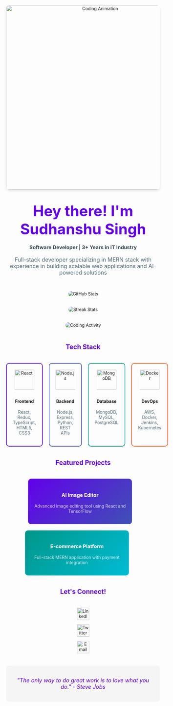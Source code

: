 <!-- Header Section -->
<div align="center">
  <img src="https://globaleducation.s3.ap-south-1.amazonaws.com/globaledu/gif/front-end-development.gif" 
       alt="Coding Animation" 
       width="600" 
       style="border-radius: 10px; box-shadow: 0 4px 8px rgba(0,0,0,0.1); margin: 20px 0"/>
  
  <h1 style="color: #6200ea; font-size: 48px; margin: 20px 0">Hey there! I'm Sudhanshu Singh</h1>
  <h3 style="color: #37474f; margin: 10px 0">Software Developer | 3+ Years in IT Industry</h3>
  <p style="font-size: 18px; color: #546e7a; margin: 20px 0">
    Full-stack developer specializing in MERN stack with experience in building scalable web applications and AI-powered solutions
  </p>
</div>

<!-- Stats Section -->
<div align="center" style="margin: 40px 0">
  <img src="https://github-readme-stats.vercel.app/api?username=sudhanshusingh705&show_icons=true&theme=radical&include_all_commits=true&count_private=true" 
       alt="GitHub Stats" 
       style="margin: 10px; border-radius: 10px"/>
  
  <img src="https://github-readme-streak-stats.herokuapp.com/?user=sudhanshusingh705&theme=radical&date_format=j%sup%&mode=weekly" 
       alt="Streak Stats" 
       style="margin: 10px; border-radius: 10px"/>
  
  <img src="https://wakatime.com/share/@sudhanshusingh705/12345678-1234-1234-1234-1234567890ab.svg" 
       alt="Coding Activity" 
       style="margin: 10px; border-radius: 10px"/>
</div>

<!-- Skills Section -->
<h2 align="center" style="color: #6200ea; margin: 40px 0">Tech Stack</h2>

<div align="center" style="display: grid; grid-template-columns: repeat(4, 1fr); gap: 20px; max-width: 1200px; margin: 0 auto">
  <!-- Frontend -->
  <div style="border: 2px solid #6200ea; border-radius: 10px; padding: 20px; transition: transform 0.3s">
    <img src="https://cdn.jsdelivr.net/gh/devicons/devicon/icons/react/react-original.svg" 
         alt="React" 
         width="64" 
         style="margin-bottom: 10px"/>
    <h4>Frontend</h4>
    <p style="color: #546e7a">React, Redux, TypeScript, HTML5, CSS3</p>
  </div>
  
  <!-- Backend -->
  <div style="border: 2px solid #3f51b5; border-radius: 10px; padding: 20px; transition: transform 0.3s">
    <img src="https://cdn.jsdelivr.net/gh/devicons/devicon/icons/nodejs/nodejs-original.svg" 
         alt="Node.js" 
         width="64" 
         style="margin-bottom: 10px"/>
    <h4>Backend</h4>
    <p style="color: #546e7a">Node.js, Express, Python, REST APIs</p>
  </div>
  
  <!-- Database -->
  <div style="border: 2px solid #009688; border-radius: 10px; padding: 20px; transition: transform 0.3s">
    <img src="https://cdn.jsdelivr.net/gh/devicons/devicon/icons/mongodb/mongodb-original.svg" 
         alt="MongoDB" 
         width="64" 
         style="margin-bottom: 10px"/>
    <h4>Database</h4>
    <p style="color: #546e7a">MongoDB, MySQL, PostgreSQL</p>
  </div>
  
  <!-- DevOps -->
  <div style="border: 2px solid #ff5722; border-radius: 10px; padding: 20px; transition: transform 0.3s">
    <img src="https://cdn.jsdelivr.net/gh/devicons/devicon/icons/docker/docker-original.svg" 
         alt="Docker" 
         width="64" 
         style="margin-bottom: 10px"/>
    <h4>DevOps</h4>
    <p style="color: #546e7a">AWS, Docker, Jenkins, Kubernetes</p>
  </div>
</div>

<!-- Projects Section -->
<h2 align="center" style="color: #6200ea; margin: 40px 0">Featured Projects</h2>

<div align="center" style="display: flex; justify-content: center; flex-wrap: wrap; gap: 20px">
  <a href="https://github.com/Sudhanshusingh705" 
     style="text-decoration: none; color: inherit">
    <div style="background: linear-gradient(135deg, #6200ea 0%, #3f51b5 100%); 
                padding: 20px; 
                border-radius: 10px;
                width: 300px;
                transition: transform 0.3s">
      <h3 style="color: white">AI Image Editor</h3>
      <p style="color: rgba(255,255,255,0.8)">Advanced image editing tool using React and TensorFlow</p>
    </div>
  </a>
  
  <a href="https://github.com/Sudhanshusingh705" 
     style="text-decoration: none; color: inherit">
    <div style="background: linear-gradient(135deg, #009688 0%, #00bcd4 100%); 
                padding: 20px; 
                border-radius: 10px;
                width: 300px;
                transition: transform 0.3s">
      <h3 style="color: white">E-commerce Platform</h3>
      <p style="color: rgba(255,255,255,0.8)">Full-stack MERN application with payment integration</p>
    </div>
  </a>
</div>

<!-- Contact Section -->
<h2 align="center" style="color: #6200ea; margin: 40px 0">Let's Connect!</h2>

<div align="center" style="margin: 20px 0">
  <a href="https://linkedin.com/in/sudhanshusingh" 
     target="_blank" 
     style="margin: 0 10px; text-decoration: none">
    <img src="https://cdn.jsdelivr.net/gh/rahuldkjain/github-profile-readme-generator@master/src/images/icons/Social/linked-in-alt.svg" 
         alt="LinkedIn" 
         width="40"/>
  </a>
  
  <a href="https://twitter.com/yourhandle" 
     target="_blank" 
     style="margin: 0 10px; text-decoration: none">
    <img src="https://cdn.jsdelivr.net/gh/rahuldkjain/github-profile-readme-generator@master/src/images/icons/Social/twitter.svg" 
         alt="Twitter" 
         width="40"/>
  </a>
  
  <a href="mailto:sudhanshu@example.com" 
     target="_blank" 
     style="margin: 0 10px; text-decoration: none">
    <img src="https://cdn.jsdelivr.net/gh/rahuldkjain/github-profile-readme-generator@master/src/images/icons/Social/gmail.svg" 
         alt="Email" 
         width="40"/>
  </a>
</div>

<!-- Footer Quote -->
<div align="center" style="margin: 40px 0; padding: 20px; background: #f5f5f5; border-radius: 10px">
  <p style="color: #6200ea; font-size: 18px; font-style: italic">
    "The only way to do great work is to love what you do." - Steve Jobs
  </p>
</div>
